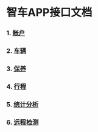 # 智车APP接口文档
### 1. [帐户](1.account.md)
### 2. [车辆](2.vehicle.md)
### 3. [保养](3.care.md)
### 4. [行程](4.trip.md)
### 5. [统计分析](5.stat.md)
### 6. [远程检测](6.detect.md)